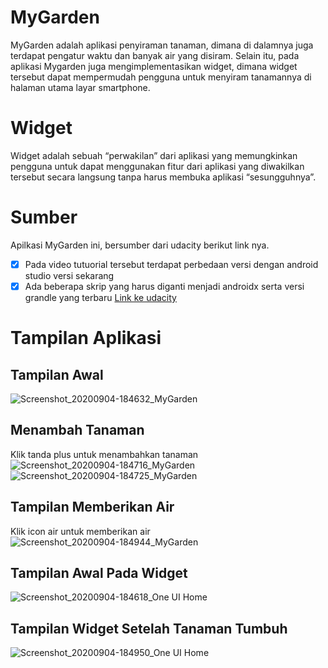 # MyGarden
MyGarden adalah aplikasi penyiraman tanaman, dimana di dalamnya juga terdapat pengatur waktu dan banyak air yang disiram. Selain itu, pada aplikasi Mygarden juga mengimplementasikan 
widget, dimana widget tersebut dapat mempermudah pengguna untuk menyiram tanamannya di halaman utama layar smartphone.
# Widget 
Widget adalah sebuah “perwakilan” dari aplikasi yang memungkinkan pengguna untuk dapat menggunakan fitur dari aplikasi yang diwakilkan tersebut secara langsung tanpa harus membuka aplikasi “sesungguhnya”. 
# Sumber
Apilkasi MyGarden ini, bersumber dari udacity berikut link nya.
- [x] Pada video tutuorial tersebut terdapat perbedaan versi dengan android studio versi sekarang
- [x] Ada beberapa skrip yang harus diganti menjadi androidx serta versi grandle yang terbaru
[Link ke udacity](https://classroom.udacity.com/courses/ud855/lessons/f133dd92-8e3c-40b9-9d9d-545498638459/concepts/98627458-72ac-45a0-94ff-bca60428ccfc)
# Tampilan Aplikasi
## Tampilan Awal
![Screenshot_20200904-184632_MyGarden](https://user-images.githubusercontent.com/60589670/92239546-6bb27380-eee5-11ea-8a81-9c4456de6e09.jpg)
## Menambah Tanaman
Klik tanda plus untuk menambahkan tanaman
![Screenshot_20200904-184716_MyGarden](https://user-images.githubusercontent.com/60589670/92239912-f4311400-eee5-11ea-9cca-d07cccde77f0.jpg)
![Screenshot_20200904-184725_MyGarden](https://user-images.githubusercontent.com/60589670/92239922-f72c0480-eee5-11ea-922c-f54085f44a5e.jpg)
## Tampilan Memberikan Air
Klik icon air untuk memberikan air
![Screenshot_20200904-184944_MyGarden](https://user-images.githubusercontent.com/60589670/92240139-52f68d80-eee6-11ea-80fc-9542b9a4de27.jpg)
## Tampilan Awal Pada Widget
![Screenshot_20200904-184618_One UI Home](https://user-images.githubusercontent.com/60589670/92240501-ee87fe00-eee6-11ea-885b-3e7cc1288bf0.jpg)
## Tampilan Widget Setelah Tanaman Tumbuh
![Screenshot_20200904-184950_One UI Home](https://user-images.githubusercontent.com/60589670/92240650-22fbba00-eee7-11ea-99b3-647043705e84.jpg)
